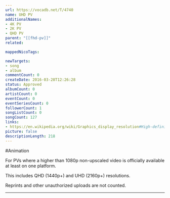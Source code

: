 ```yaml
---
url: https://vocadb.net/T/4740
name: UHD PV
additionalNames: 
- 4K PV
- 2K PV
- QHD PV
parent: "[[fhd-pv]]"
related:

mappedNicoTags:

newTargets:
- song
- album
commentCount: 0
createDate: 2016-03-28T12:26:28
status: Approved
albumCount: 0
artistCount: 0
eventCount: 0
eventSeriesCount: 0
followerCount: 1
songListCount: 0
songCount: 127
links: 
- https://en.wikipedia.org/wiki/Graphics_display_resolution#High-definition
picture: false
descriptionLength: 218
---
```


#Animation

For PVs where a higher than 1080p non-upscaled video is officially available at least on one platform.

This includes QHD (1440p+) and UHD (2160p+) resolutions.

Reprints and other unauthorized uploads are not counted.

---

